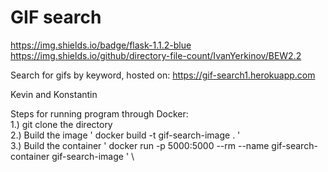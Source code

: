 # GIF search
https://img.shields.io/badge/flask-1.1.2-blue
https://img.shields.io/github/directory-file-count/IvanYerkinov/BEW2.2


Search for gifs by keyword, hosted on: https://gif-search1.herokuapp.com

Kevin and Konstantin


Steps for running program through Docker: \
1.) git clone the directory \
2.) Build the image ' docker build -t gif-search-image . ' \
3.) Build the container ' docker run -p 5000:5000 --rm --name gif-search-container gif-search-image ' \
